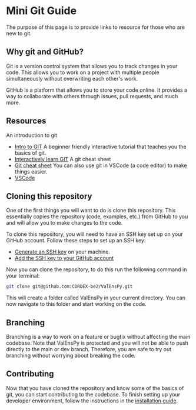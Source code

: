 # Mini Git Guide
The purpose of this page is to provide links to resource for those who are new to git.

## Why git and GitHub?
Git is a version control system that allows you to track changes in your code. This allows you to work on a project with multiple people simultaneously without overwriting each other's work.

GitHub is a platform that allows you to store your code online. It provides a way to collaborate with others through issues, pull requests, and much more.

## Resources
An introduction to git
- [Intro to GIT](https://learngitbranching.js.org/)
A beginner friendly interactive tutorial that teaches you the basics of git.
- [Interactively learn GIT](https://learngitbranching.js.org/)
A git cheat sheet
- [Git cheat sheet](https://education.github.com/git-cheat-sheet-education.pdf)
You can also use git in VSCode (a code editor) to make things easier.
- [VSCode](https://code.visualstudio.com/docs/sourcecontrol/overview)

## Cloning this repository
One of the first things you will want to do is clone this repository.
This essentially copies the repository (code, examples, etc.) from GitHub to you and will allow you to make changes to the code.

To clone this repository, you will need to have an SSH key set up on your GitHub account. Follow these steps to set up an SSH key:
- [Generate an SSH key](https://docs.github.com/en/authentication/connecting-to-github-with-ssh/generating-a-new-ssh-key-and-adding-it-to-the-ssh-agent) on your machine.
- [Add the SSH key to your GitHub account](https://docs.github.com/en/authentication/connecting-to-github-with-ssh/adding-a-new-ssh-key-to-your-github-account)

Now you can clone the repository, to do this run the following command in your terminal:

```bash
git clone git@github.com:CORDEX-be2/ValEnsPy.git
```

This will create a folder called ValEnsPy in your current directory. You can now navigate to this folder and start working on the code.

## Branching
Branching is a way to work on a feature or bugfix without affecting the main codebase.
Note that ValEnsPy is protected and you will not be able to push directly to the main or dev branch.
Therefore, you are safe to try out branching without worrying about breaking the code.

## Contributing
Now that you have cloned the repository and know some of the basics of git, you can start contributing to the codebase.
To finish setting up your developer environment, follow the instructions in the [installation guide](INSTALL.md).
